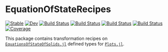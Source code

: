 # EquationOfStateRecipes

[![Stable](https://img.shields.io/badge/docs-stable-blue.svg)](https://MineralsCloud.github.io/EquationOfStateRecipes.jl/stable)
[![Dev](https://img.shields.io/badge/docs-dev-blue.svg)](https://MineralsCloud.github.io/EquationOfStateRecipes.jl/dev)
[![Build Status](https://github.com/MineralsCloud/EquationOfStateRecipes.jl/workflows/CI/badge.svg)](https://github.com/MineralsCloud/EquationOfStateRecipes.jl/actions)
[![Build Status](https://ci.appveyor.com/api/projects/status/github/MineralsCloud/EquationOfStateRecipes.jl?svg=true)](https://ci.appveyor.com/project/MineralsCloud/EquationOfStateRecipes-jl)
[![Build Status](https://cloud.drone.io/api/badges/MineralsCloud/EquationOfStateRecipes.jl/status.svg)](https://cloud.drone.io/MineralsCloud/EquationOfStateRecipes.jl)
[![Build Status](https://api.cirrus-ci.com/github/MineralsCloud/EquationOfStateRecipes.jl.svg)](https://cirrus-ci.com/github/MineralsCloud/EquationOfStateRecipes.jl)
[![Coverage](https://codecov.io/gh/MineralsCloud/EquationOfStateRecipes.jl/branch/master/graph/badge.svg)](https://codecov.io/gh/MineralsCloud/EquationOfStateRecipes.jl)

This package contains transformation recipes on
[`EquationsOfStateOfSolids.jl`](https://github.com/MineralsCloud/EquationsOfStateOfSolids.jl)
defined types for [`Plots.jl`](https://github.com/JuliaPlots/Plots.jl).
